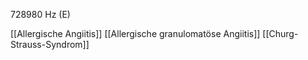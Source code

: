 728980 Hz (E)

[[Allergische Angiitis]]
[[Allergische granulomatöse Angiitis]]
[[Churg-Strauss-Syndrom]]